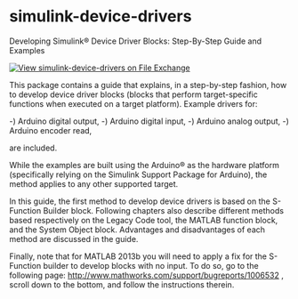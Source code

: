 # simulink-device-drivers
Developing Simulink&reg; Device Driver Blocks: Step-By-Step Guide and Examples

[![View simulink-device-drivers on File Exchange](https://www.mathworks.com/matlabcentral/images/matlab-file-exchange.svg)](https://www.mathworks.com/matlabcentral/fileexchange/39354-simulink-device-drivers)

This package contains a guide that explains, in a step-by-step fashion, how to develop device driver blocks (blocks that perform target-specific functions when executed on a target platform).
Example drivers for:

-) Arduino digital output,
-) Arduino digital input,
-) Arduino analog output,
-) Arduino encoder read,

are included.

While the examples are built using the Arduino&reg; as the hardware platform (specifically relying on the Simulink Support Package for Arduino), the method applies to any other supported target.

In this guide, the first method to develop device drivers is based on the S-Function Builder block. Following chapters also describe different methods based respectively on the Legacy Code tool, the MATLAB function block, and the System Object block. Advantages and disadvantages of each method are discussed in the guide.

Finally, note that for MATLAB 2013b you will need to apply a fix for the S-Function builder to develop blocks with no input. To do so, go to the following page: http://www.mathworks.com/support/bugreports/1006532 , scroll down to the bottom, and follow the instructions therein.
